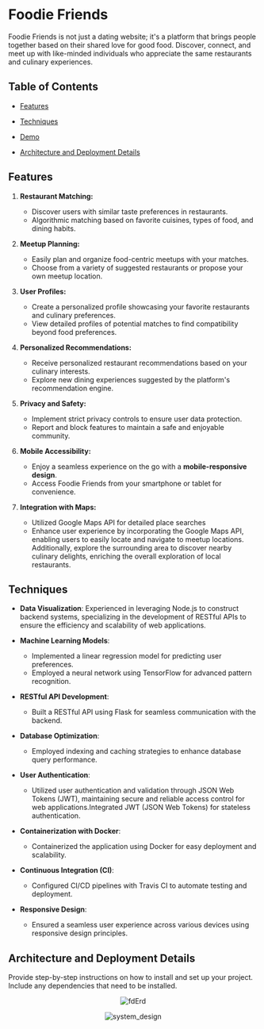 # Foodie Friends

Foodie Friends is not just a dating website; it's a platform that brings people together based on their shared love for good food. Discover, connect, and meet up with like-minded individuals who appreciate the same restaurants and culinary experiences.

## Table of Contents

- [Features](#features)
- [Techniques](#techniques)
- [Demo](#demo)

- [Architecture and Deployment Details](#architecture-and-deployment-details)


## Features

1. **Restaurant Matching:**
   - Discover users with similar taste preferences in restaurants.
   - Algorithmic matching based on favorite cuisines, types of food, and dining habits.

2. **Meetup Planning:**
   - Easily plan and organize food-centric meetups with your matches.
   - Choose from a variety of suggested restaurants or propose your own meetup location.

3. **User Profiles:**
   - Create a personalized profile showcasing your favorite restaurants and culinary preferences.
   - View detailed profiles of potential matches to find compatibility beyond food preferences.

4. **Personalized Recommendations:**
   - Receive personalized restaurant recommendations based on your culinary interests.
   - Explore new dining experiences suggested by the platform's recommendation engine.

5. **Privacy and Safety:**
   - Implement strict privacy controls to ensure user data protection.
   - Report and block features to maintain a safe and enjoyable community.

6. **Mobile Accessibility:**
   - Enjoy a seamless experience on the go with a **mobile-responsive design**.
   - Access Foodie Friends from your smartphone or tablet for convenience.

7. **Integration with Maps:**
    - Utilized Google Maps API for detailed place searches
    - Enhance user experience by incorporating the Google Maps API, enabling users to easily locate and navigate to meetup locations. Additionally, explore the surrounding area to discover nearby culinary delights, enriching the overall exploration of local restaurants.


## Techniques

- **Data Visualization**: Experienced in leveraging Node.js to construct backend systems, specializing in the development of RESTful APIs to ensure the efficiency and scalability of web applications.

  
- **Machine Learning Models**:
  - Implemented a linear regression model for predicting user preferences.
  - Employed a neural network using TensorFlow for advanced pattern recognition.
  
- **RESTful API Development**:
  - Built a RESTful API using Flask for seamless communication with the backend.
  
- **Database Optimization**:
  - Employed indexing and caching strategies to enhance database query performance.

- **User Authentication**:
  - Utilized user authentication and validation through JSON Web Tokens (JWT), maintaining secure and reliable access control for web applications.Integrated JWT (JSON Web Tokens) for stateless authentication.

- **Containerization with Docker**:
  - Containerized the application using Docker for easy deployment and scalability.

- **Continuous Integration (CI)**:
  - Configured CI/CD pipelines with Travis CI to automate testing and deployment.

- **Responsive Design**:
  - Ensured a seamless user experience across various devices using responsive design principles.


## Architecture and Deployment Details

Provide step-by-step instructions on how to install and set up your project. Include any dependencies that need to be installed.
<p align="center">
  <img src="https://github.com/ChennXIao/foodiefriends/assets/61040179/c8db8105-f36a-4082-8390-480bd95bed1e" alt="fdErd">
</p>
<p align="center">
  <img src="https://github.com/ChennXIao/foodiefriends/assets/61040179/e928ee12-9645-4f7b-8113-0c20352df48a" alt="system_design">
</p>


